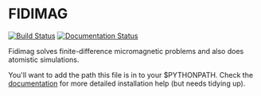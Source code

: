 FIDIMAG
=======

[![Build Status](https://travis-ci.org/computationalmodelling/fidimag.svg?branch=master)](https://travis-ci.org/computationalmodelling/fidimag)
[![Documentation Status](https://readthedocs.org/projects/fidimag/badge/?version=latest)](http://fidimag.readthedocs.org/en/latest/?badge=latest)

Fidimag solves finite-difference micromagnetic problems and also
does atomistic simulations.

You'll want to add the path this file is in to your $PYTHONPATH.
Check the [documentation](http://fidimag.readthedocs.org) for more
detailed installation help (but needs tidying up).
